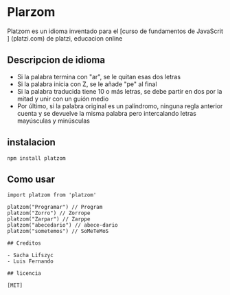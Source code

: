 # Plarzom

Platzom es un idioma inventado para el [curso de fundamentos de JavaScrit ] (platzi.com) de platzi, educacion online

## Descripcion de idioma

- Si la palabra termina con "ar", se le quitan esas dos letras
- Si la palabra inicia con Z, se le añade "pe" al final
- Si la palabra traducida tiene 10 o más letras, se debe partir en dos por la mitad y unir con un guión medio
- Por último, si la palabra original es un palíndromo, ninguna regla anterior cuenta y se devuelve la misma palabra pero intercalando letras mayúsculas y minúsculas

## instalacion

```
npm install platzom

```

## Como usar

```
import platzom from 'platzom'

platzom("Programar") // Program
platzom("Zorro") // Zorrope
platzom("Zarpar") // Zarppe
platzom("abecedario") // abece-dario
platzom("sometemos") // SoMeTeMoS

## Creditos

- Sacha Lifszyc
- Luis Fernando

## licencia

[MIT]